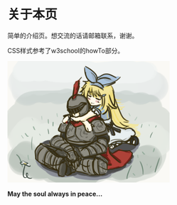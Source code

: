 # 关于本页

简单的介绍页。想交流的话请邮箱联系，谢谢。

CSS样式参考了w3school的howTo部分。

<img src="formd.png" width="365" alt="Where is Alice?">

**May the soul always in peace...**
